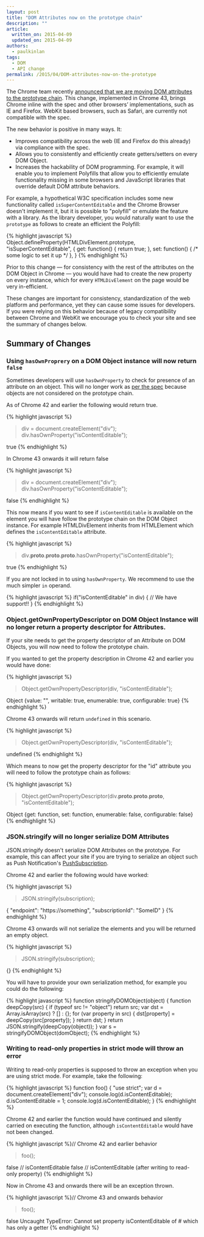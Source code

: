 ```yaml
---
layout: post
title: "DOM Attributes now on the prototype chain"
description: ""
article:
  written_on: 2015-04-09
  updated_on: 2015-04-09
authors:
  - paulkinlan
tags:
  - DOM
  - API change
permalink: /2015/04/DOM-attributes-now-on-the-prototype
---
```


The Chrome team recently [announced that we are moving DOM attributes to the prototype chain](https://groups.google.com/a/chromium.org/forum/#!topic/blink-dev/H0MGw0jkdn4).  This change, implemented in Chrome 43, brings Chrome inline with the spec and other browsers’ implementations, such as IE and Firefox.  WebKit based browsers, such as Safari, are currently not compatible with the spec. 

The new behavior is positive in many ways. It:

* Improves compatibility across the web (IE and Firefox do this already) via compliance with the spec.
* Allows you to consistently and efficiently create getters/setters on every DOM Object. 
* Increases the hackability of DOM programming. For example, it will enable you to implement Polyfills that allow you to efficiently emulate functionality missing in some browsers and JavaScript libraries that override default DOM attribute behaviors. 

For example, a hypothetical W3C specification includes some new functionality called `isSuperContentEditable` and the Chrome Browser doesn't implement it, but it is possible to "polyfill" or emulate the feature with a library.  As the library developer, you would naturally want to use the `prototype` as follows to create an efficient the Polyfill:

{% highlight javascript %}
Object.defineProperty(HTMLDivElement.prototype, "isSuperContentEditable", {
  get: function() { return true; },
  set: function() { /* some logic to set it up */ },
}
{% endhighlight %}

Prior to this change &mdash; for consistency with the rest of the attributes on the DOM Object in Chrome &mdash; you would have had to create the new property on every instance, which for every `HTMLDivElement` on the page would be very in-efficient.

These changes are important for consistency, standardization of the web platform and performance, yet they can cause some issues for developers. If you were relying on this behavior because of legacy compatibility between Chrome and WebKit we encourage you to check your site and see the summary of changes below.

## Summary of Changes

### Using `hasOwnProprery` on a DOM Object instance will now return `false`

Sometimes developers will use `hasOwnProperty` to check for presence of an attribute on an object.  This will no longer work as [per the spec](http://www.ecma-international.org/ecma-262/5.1/#sec-15.2.4.5) because objects are not considered on the prototype chain.

As of Chrome 42 and earlier the following would return true.

{% highlight javascript %}
> div = document.createElement("div");
> div.hasOwnProperty("isContentEditable");

true
{% endhighlight %}

In Chrome 43 onwards it will return false

{% highlight javascript %}
> div = document.createElement("div");
> div.hasOwnProperty("isContentEditable");

false
{% endhighlight %}

This now means if you want to see if `isContentEditable` is available on the element you will have follow the prototype chain on the DOM Object instance. For example HTMLDivElement inherits from HTMLElement which defines the `isContentEditable` attribute.

{% highlight javascript %}
> div.__proto__.__proto__.__proto__.hasOwnProperty("isContentEditable");

true
{% endhighlight %}

If you are not locked in to using `hasOwnProperty`. We recommend to use the much simpler `in` operand.

{% highlight javascript %}
if("isContentEditable" in div) {
  // We have support!!
}
{% endhighlight %}


### Object.getOwnPropertyDescriptor on DOM Object Instance will no longer return a property descriptor for Attributes.

If your site needs to get the property descriptor of an Attribute on DOM Objects, you will now need to follow the prototype chain.

If you wanted to get the property description in Chrome 42 and earlier you would have done:

{% highlight javascript %}
> Object.getOwnPropertyDescriptor(div, "isContentEditable");

Object {value: "", writable: true, enumerable: true, configurable: true}
{% endhighlight %}

Chrome 43 onwards will return `undefined` in this scenario.

{% highlight javascript %}
> Object.getOwnPropertyDescriptor(div, "isContentEditable");

undefined
{% endhighlight %}

Which means to now get the property descriptor for the "id" attribute you will need to follow the prototype chain as follows:

{% highlight javascript %}
> Object.getOwnPropertyDescriptor(div.__proto__.__proto__.__proto__, "isContentEditable");

Object {get: function, set: function, enumerable: false, configurable: false}
{% endhighlight %}

### JSON.stringify will no longer serialize DOM Attributes

JSON.stringify doesn't serialize DOM Attributes on the prototype.  For example, this can affect your site if you are trying to serialize an object such as Push Notification's [PushSubscription](https://w3c.github.io/push-api/#pushsubscription-interface).

Chrome 42 and earlier the following would have worked:

{% highlight javascript %}
> JSON.stringify(subscription);

{
  "endpoint": "https://something",
  "subscriptionId": "SomeID"
}
{% endhighlight %}

Chrome 43 onwards will not serialize the elements and you will be returned an empty object.

{% highlight javascript %}
> JSON.stringify(subscription);

{}
{% endhighlight %}

You will have to provide your own serialization method, for example you could do the following:

{% highlight javascript %}
function stringifyDOMObject(object)
{
    function deepCopy(src) {
        if (typeof src != "object")
            return src;
        var dst = Array.isArray(src) ? [] : {};
        for (var property in src) {
            dst[property] = deepCopy(src[property]);
        }
        return dst;
    }
    return JSON.stringify(deepCopy(object));
}
var s = stringifyDOMObject(domObject);
{% endhighlight %}

### Writing to read-only properties in strict mode will throw an error

Writing to read-only properties is supposed to throw an exception when you are using strict mode. For example, take the following:

{% highlight javascript %}
function foo() {
  "use strict";
  var d = document.createElement("div");
  console.log(d.isContentEditable);
  d.isContentEditable = 1;
  console.log(d.isContentEditable);
}
{% endhighlight %}

Chrome 42 and earlier the function would have continued and silently carried on executing the function, although `isContentEditable` would have not been changed.

{% highlight javascript %}// Chrome 42 and earlier behavior
> foo();

false // isContentEditable
false // isContentEditable (after writing to read-only property)
{% endhighlight %}

Now in Chrome 43 and onwards there will be an exception thrown.

{% highlight javascript %}// Chrome 43 and onwards behavior
> foo();

false
Uncaught TypeError: Cannot set property isContentEditable of #<HTMLElement> which has only a getter
{% endhighlight %}